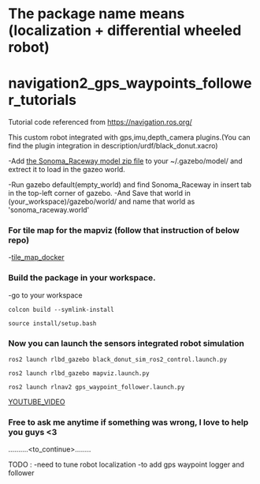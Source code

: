 # The package name means (localization + differential wheeled robot) 

# navigation2_gps_waypoints_follower_tutorials
Tutorial code referenced from https://navigation.ros.org/

This custom robot integrated with gps,imu,depth_camera plugins.(You can find the plugin integration in description/urdf/black_donut.xacro)

-Add [the Sonoma_Raceway model zip file](https://github.com/Htet-Wai-Yan-HWY/loc_diff/blob/main/Sonoma%20Raceway.zip) to your ~/.gazebo/model/ and extrect it to load in the gazeo world.

-Run gazebo default(empty_world) and find Sonoma_Raceway in insert tab in the top-left corner of gazebo.
-And Save that world in (your_workspace)/gazebo/world/      and name that world as 'sonoma_raceway.world'



### For tile map for the mapviz (follow that instruction of below repo) 

-[tile_map_docker](https://github.com/danielsnider/MapViz-Tile-Map-Google-Maps-Satellite)


### Build the package in your workspace.

-go to your workspace

```
colcon build --symlink-install
```

```
source install/setup.bash
```

### Now you can launch the sensors integrated robot simulation 

```
ros2 launch rlbd_gazebo black_donut_sim_ros2_control.launch.py
```

```
ros2 launch rlbd_gazebo mapviz.launch.py
```

```
ros2 launch rlnav2 gps_waypoint_follower.launch.py
```

[YOUTUBE_VIDEO](https://www.youtube.com/watch?v=lSZ8QRvmXd8&t=50s)



### Free to ask me anytime if something was wrong, I love to help you guys <3

..........<to_continue>........

TODO : 
-need to tune robot localization 
-to add gps waypoint logger and follower

